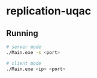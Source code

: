 # replication-uqac


## Running

```sh
# server mode
./Main.exe -s <port>

# client mode
./Main.exe <ip> <port>
```
